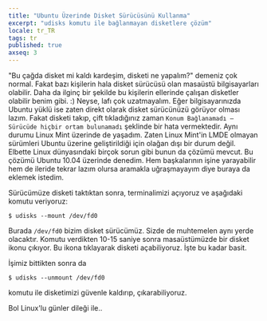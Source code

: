 ```yaml
---
title: "Ubuntu Üzerinde Disket Sürücüsünü Kullanma"
excerpt: "udisks komutu ile bağlanmayan disketlere çözüm"
locale: tr_TR
tags: tr
published: true
axseq: 3
---
```


"Bu çağda disket mi kaldı kardeşim, disketi ne yapalım?" demeniz çok normal.
Fakat bazı kişilerin hala disket sürücüsü olan masaüstü bilgisayarları olabilir.
Daha da ilginç bir şekilde bu kişilerin ellerinde çalışan disketler olabilir
benim gibi. :) Neyse, lafı çok uzatmayalım. Eğer bilgisayarınızda Ubuntu yüklü
ise zaten direkt olarak disket sürücünüzü görüyor olması lazım. Fakat disketi
takıp, çift tıkladığınız zaman `Konum Bağlanamadı – Sürücüde hiçbir ortam
bulunamadı` şeklinde bir hata vermektedir. Aynı durumu Linux Mint üzerinde de
yaşadım. Zaten Linux Mint'in LMDE olmayan sürümleri Ubuntu üzerine
geliştirildiği için olağan dışı bir durum değil. Elbette Linux dünyasındaki
birçok sorun gibi bunun da çözümü mevcut. Bu çözümü Ubuntu 10.04 üzerinde
denedim. Hem başkalarının işine yarayabilir hem de ileride tekrar lazım olursa
aramakla uğraşmayayım diye buraya da eklemek istedim.

Sürücümüze disketi taktıktan sonra, terminalimizi açıyoruz ve aşağıdaki komutu
veriyoruz:

```shell
$ udisks --mount /dev/fd0
```

Burada `/dev/fd0` bizim disket sürücümüz. Sizde de muhtemelen aynı yerde
olacaktır. Komutu verdikten 10-15 saniye sonra masaüstümüzde bir disket ikonu
çıkıyor. Bu ikona tıklayarak disketi açabiliyoruz. İşte bu kadar basit.

İşimiz bittikten sonra da

```shell
$ udisks --unmount /dev/fd0
```

komutu ile disketimizi güvenle kaldırıp, çıkarabiliyoruz.

Bol Linux'lu günler dileği ile..
